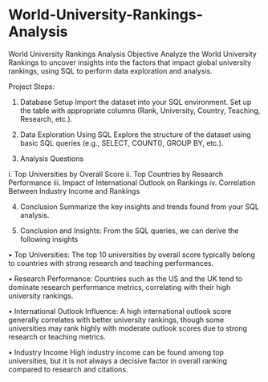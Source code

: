# World-University-Rankings-Analysis

World University Rankings Analysis
Objective
Analyze the World University Rankings to uncover insights into the factors that impact global university rankings, using SQL to perform data exploration and analysis.

Project Steps:
1. Database Setup
Import the dataset into your SQL environment.
Set up the table with appropriate columns (Rank, University, Country, Teaching, Research, etc.).

2. Data Exploration Using SQL
Explore the structure of the dataset using basic SQL queries (e.g., SELECT, COUNT(), GROUP BY, etc.).

3. Analysis Questions

i. Top Universities by Overall Score
ii. Top Countries by Research Performance
iii. Impact of International Outlook on Rankings
iv. Correlation Between Industry Income and Rankings

4. Conclusion
Summarize the key insights and trends found from your SQL analysis.


5. Conclusion and Insights:
From the SQL queries, we can derive the following insights

•	Top Universities:
The top 10 universities by overall score typically belong to countries with strong research and teaching performances.

•	Research Performance:
Countries such as the US and the UK tend to dominate research performance metrics, correlating with their high university rankings.

•	International Outlook Influence:
A high international outlook score generally correlates with better university rankings, though some universities may rank highly with moderate outlook scores due to strong research or teaching metrics.

•	Industry Income
High industry income can be found among top universities, but it is not always a decisive factor in overall ranking compared to research and citations.
